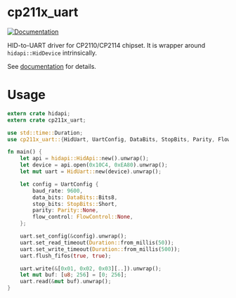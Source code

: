 # cp211x_uart

[![Documentation](https://docs.rs/cp211x_uart/badge.svg)](https://docs.rs/cp211x_uart)

HID-to-UART driver for CP2110/CP2114 chipset.
It is wrapper around `hidapi::HidDevice` intrinsically.

See [documentation](https://docs.rs/cp211x_uart) for details.

# Usage

``` rust
extern crate hidapi;
extern crate cp211x_uart;

use std::time::Duration;
use cp211x_uart::{HidUart, UartConfig, DataBits, StopBits, Parity, FlowControl};

fn main() {
    let api = hidapi::HidApi::new().unwrap();
    let device = api.open(0x10C4, 0xEA80).unwrap();
    let mut uart = HidUart::new(device).unwrap();

    let config = UartConfig {
        baud_rate: 9600,
        data_bits: DataBits::Bits8,
        stop_bits: StopBits::Short,
        parity: Parity::None,
        flow_control: FlowControl::None,
    };

    uart.set_config(&config).unwrap();
    uart.set_read_timeout(Duration::from_millis(50));
    uart.set_write_timeout(Duration::from_millis(500));
    uart.flush_fifos(true, true);

    uart.write(&[0x01, 0x02, 0x03][..]).unwrap();
    let mut buf: [u8; 256] = [0; 256];
    uart.read(&mut buf).unwrap();
}
```

